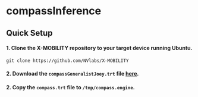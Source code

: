 # compassInference

## Quick Setup

#### 1. Clone the X-MOBILITY repository to your target device running Ubuntu.
```
git clone https://github.com/NVlabs/X-MOBILITY 
```

#### 2. Download the `compassGeneralistJoey.trt` file [here](https://drive.google.com/file/d/1PwcrBSycGQe3gUwkXYYPnmfPeqgOxEii/view?usp=sharing).

#### 2. Copy the `compass.trt` file to `/tmp/compass.engine`. 
